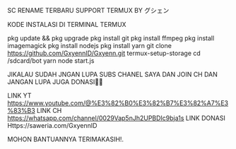 SC RENAME TERBARU SUPPORT TERMUX BY グシェン

KODE INSTALASI DI TERMINAL TERMUX 

pkg update && pkg upgrade
pkg install git
pkg install ffmpeg
pkg install imagemagick
pkg install nodejs
pkg install yarn
git clone https://github.com/GxyennID/Gxyenn.git
termux-setup-storage
cd /sdcard/bot
yarn
node start.js

JIKALAU SUDAH JNGAN LUPA SUBS CHANEL SAYA DAN JOIN CH DAN JANGAN LUPA JUGA DONASI🌻😎

LINK YT https://www.youtube.com/@%E3%82%B0%E3%82%B7%E3%82%A7%E3%83%B3
LINK CH https://whatsapp.com/channel/0029Vap5nJh2UPBDIc9bja1s
LINK DONASI Https://saweria.com/GxyennID

MOHON BANTUANNYA 
TERIMAKASIH!.
